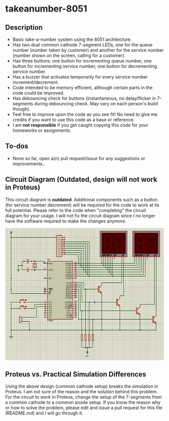 # takeanumber-8051
## Description
- Basic take-a-number system using the 8051 architecture.
- Has two dual common cathode 7-segment LEDs, one for the queue number (number taken by customer) and another for the service number (number shown on the screen, calling for a customer).
- Has three buttons: one button for incrementing queue number, one button for incrementing service number, one button for decrementing service number.
- Has a buzzer that activates temporarily for every service number increment/decrement.
- Code intended to be memory efficient, although certain parts in the code could be improved.
- Has debouncing check for buttons (instantaneous, no delay/flicker in 7-segments during debouncing check. May vary on each person's build though).
- Feel free to improve upon the code as you see fit! No need to give me credits if you want to use this code as a base or reference.
- I am **not responsible** if you get caught copying this code for your homeworks or assignments.

## To-dos
- None so far, open a(n) pull request/issue for any suggestions or improvements..

## Circuit Diagram (Outdated, design will not work in Proteus)
This circuit diagram is **outdated**. Additional components such as a button (for service number decrement) will be required for the code to work at its full potential. Please refer to the code when "completing" the circuit diagram for your usage. I will not fix the circuit diagram since I no longer have the software required to make the changes anymore.
<p align="center"><img src="circuit-diagram.PNG" width="600" height="420"></p>

## Proteus vs. Practical Simulation Differences
Using the above design (common cathode setup) breaks the simulation in Proteus. I am not sure of the reason and the solution behind this problem. For the circuit to work in Proteus, change the setup of the 7-segments from a common cathode to a common anode setup. If you know the reason why or how to solve the problem, please edit and issue a pull request for this file (README.md) and I will go through it.

